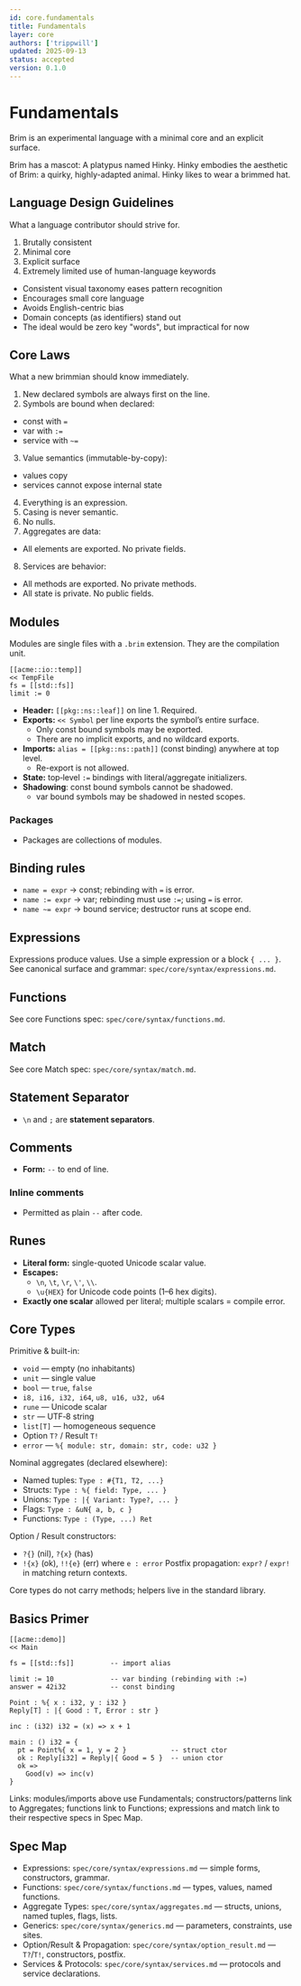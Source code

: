 ```yaml
---
id: core.fundamentals
title: Fundamentals
layer: core
authors: ['trippwill']
updated: 2025-09-13
status: accepted
version: 0.1.0
---
```


# Fundamentals

Brim is an experimental language with a minimal core and an explicit surface.

Brim has a mascot: A platypus named Hinky. Hinky embodies
the aesthetic of Brim: a quirky, highly-adapted animal.
Hinky likes to wear a brimmed hat.

## Language Design Guidelines

What a language contributor should strive for.

1. Brutally consistent
2. Minimal core
3. Explicit surface
4. Extremely limited use of human-language keywords
  - Consistent visual taxonomy eases pattern recognition
  - Encourages small core language
  - Avoids English-centric bias
  - Domain concepts (as identifiers) stand out
  - The ideal would be zero key "words", but impractical for now


## Core Laws

What a new brimmian should know immediately.

1. New declared symbols are always first on the line.
2. Symbols are bound when declared:
  - const with `=`
  - var with `:=`
  - service with `~=`
3. Value semantics (immutable-by-copy):
  - values copy
  - services cannot expose internal state
4. Everything is an expression.
5. Casing is never semantic.
6. No nulls.
7. Aggregates are data:
  - All elements are exported. No private fields.
8. Services are behavior:
  - All methods are exported. No private methods.
  - All state is private. No public fields.


## Modules

Modules are single files with a `.brim` extension.
They are the compilation unit.

```brim
[[acme::io::temp]]
<< TempFile
fs = [[std::fs]]
limit := 0
```

- **Header:** `[[pkg::ns::leaf]]` on line 1. Required.
- **Exports:** `<< Symbol` per line exports the symbol’s entire surface.
  - Only const bound symbols may be exported.
  - There are no implicit exports, and no wildcard exports.
- **Imports:** `alias = [[pkg::ns::path]]` (const binding) anywhere at top level.
  - Re-export is not allowed.
- **State:** top‑level `:=` bindings with literal/aggregate initializers.
- **Shadowing**: const bound symbols cannot be shadowed.
  - var bound symbols may be shadowed in nested scopes.

### Packages

- Packages are collections of modules.

## Binding rules

- `name = expr` → const; rebinding with `=` is error.
- `name := expr` → var; rebinding must use `:=`; using `=` is error.
- `name ~= expr` → bound service; destructor runs at scope end.

## Expressions

Expressions produce values. Use a simple expression or a block `{ ... }`.
See canonical surface and grammar: `spec/core/syntax/expressions.md`.

## Functions

See core Functions spec: `spec/core/syntax/functions.md`.

## Match

See core Match spec: `spec/core/syntax/match.md`.

## Statement Separator
- `\n` and `;` are **statement separators**.

## Comments
- **Form:** `--` to end of line.

### Inline comments
- Permitted as plain `--` after code.

## Runes
- **Literal form:** single-quoted Unicode scalar value.
- **Escapes:**
  - `\n`, `\t`, `\r`, `\'`, `\\`.
  - `\u{HEX}` for Unicode code points (1–6 hex digits).
- **Exactly one scalar** allowed per literal; multiple scalars = compile error.

## Core Types

Primitive & built-in:
- `void` — empty (no inhabitants)
- `unit` — single value
- `bool` — `true`, `false`
- `i8, i16, i32, i64`, `u8, u16, u32, u64`
- `rune` — Unicode scalar
- `str` — UTF‑8 string
- `list[T]` — homogeneous sequence
- Option `T?` / Result `T!`
- `error` — `%{ module: str, domain: str, code: u32 }`

Nominal aggregates (declared elsewhere):
- Named tuples: `Type : #{T1, T2, ...}`
- Structs: `Type : %{ field: Type, ... }`
- Unions:  `Type : |{ Variant: Type?, ... }`
- Flags:   `Type : &uN{ a, b, c }`
- Functions: `Type : (Type, ...) Ret`

Option / Result constructors:
- `?{}` (nil), `?{x}` (has)
- `!{x}` (ok), `!!{e}` (err) where `e : error`
Postfix propagation: `expr?` / `expr!` in matching return contexts.

Core types do not carry methods; helpers live in the standard library.

## Basics Primer

```brim
[[acme::demo]]
<< Main

fs = [[std::fs]]         -- import alias

limit := 10              -- var binding (rebinding with :=)
answer = 42i32           -- const binding

Point : %{ x : i32, y : i32 }
Reply[T] : |{ Good : T, Error : str }

inc : (i32) i32 = (x) => x + 1

main : () i32 = {
  pt = Point%{ x = 1, y = 2 }           -- struct ctor
  ok : Reply[i32] = Reply|{ Good = 5 }  -- union ctor
  ok =>
    Good(v) => inc(v)
}
```

Links: modules/imports above use Fundamentals; constructors/patterns link to Aggregates; functions link to Functions; expressions and match link to their respective specs in Spec Map.

## Spec Map
- Expressions: `spec/core/syntax/expressions.md` — simple forms, constructors, grammar.
- Functions: `spec/core/syntax/functions.md` — types, values, named functions.
- Aggregate Types: `spec/core/syntax/aggregates.md` — structs, unions, named tuples, flags, lists.
- Generics: `spec/core/syntax/generics.md` — parameters, constraints, use sites.
- Option/Result & Propagation: `spec/core/syntax/option_result.md` — `T?`/`T!`, constructors, postfix.
- Services & Protocols: `spec/core/syntax/services.md` — protocols and service declarations.
